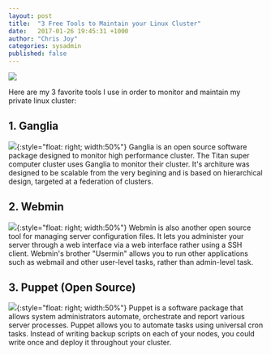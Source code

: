 ```yaml
---
layout: post
title:  "3 Free Tools to Maintain your Linux Cluster"
date:   2017-01-26 19:45:31 +1000
author: "Chris Joy"
categories: sysadmin
published: false
---
```


![](http://www.cwlynch.com/wp-content/uploads/2016/12/server.jpg)

Here are my 3 favorite tools I use in order to monitor and maintain my private linux cluster:

## 1. Ganglia
![](http://cdn.swcdn.net/creative/images/dnsStuff/freesms/ganglia.jpg){:style="float: right; width:50%"}
Ganglia is an open source software package designed to monitor high performance cluster.
The Titan super computer cluster uses Ganglia to monitor their cluster. It's architure was
designed to be scalable from the very begining and is based on hierarchical design, targeted at a
federation of clusters.

## 2. Webmin
![](http://www.tecmint.com/wp-content/uploads/2014/05/Install-Webmin-in-Linux.png){:style="float: right; width:50%"}
Webmin is also another open source tool for managing server configuration files. It lets you administer
your server through a web interface via a web interface rather using a SSH client. Webmin's brother
"Usermin" allows you to run other applications such as webmail and other user-level tasks, rather than
admin-level task.

## 3. Puppet (Open Source)
![](https://anturis.com/blog/11-awesome-tools-for-linux-sysadmins/1.png){:style="float: right; width:50%"}
Puppet is a software package that allows system administrators automate, orchestrate and report various
server processes. Puppet allows you to automate tasks using universal cron tasks. Instead of writing backup
scripts on each of your nodes, you could write once and deploy it throughout your cluster.
